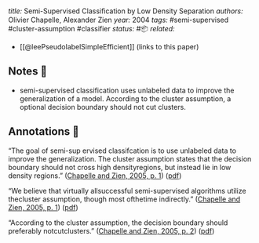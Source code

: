 *title:* Semi-Supervised Classiﬁcation by Low Density Separation
*authors:* Olivier Chapelle, Alexander Zien
*year:* 2004
*tags:* #semi-supervised #cluster-assumption #classifier 
*status:* #📦 
*related:*
- [[@leePseudolabelSimpleEfficient]] (links to this paper)

## Notes 📍
- semi-supervised classification uses unlabeled data to improve the generalization of a model. According to the cluster assumption, a optional decision boundary should not cut clusters.

## Annotations 📖
“The goal of semi-sup ervised classifcation is to use unlabeled data to improve the generalization. The cluster assumption states that the decision boundary should not cross high densityregions, but instead lie in low density regions.” ([Chapelle and Zien, 2005, p. 1](zotero://select/library/items/3TNHTXNL)) ([pdf](zotero://open-pdf/library/items/RMGB854L?page=1&annotation=MLMQQUZT))

“We believe that virtually allsuccessful semi-supervised algorithms utilize thecluster assumption, though most ofthetime indirectly.” ([Chapelle and Zien, 2005, p. 1](zotero://select/library/items/3TNHTXNL)) ([pdf](zotero://open-pdf/library/items/RMGB854L?page=1&annotation=53SUKC66))

“According to the cluster assumption, the decision boundary should preferably notcutclusters.” ([Chapelle and Zien, 2005, p. 2](zotero://select/library/items/3TNHTXNL)) ([pdf](zotero://open-pdf/library/items/RMGB854L?page=2&annotation=HX2BZLVP))